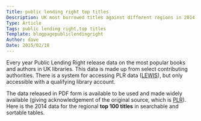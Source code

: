```yaml
---
Title: public lending right top titles
Description: UK most borrowed titles against different regions in 2014
Type: Article
Tags: public lending right,top titles
Template: blogpagepubliclendingright
Author: dave
Date: 2015/02/18
---
```


Every year Public Lending Right release data on the most popular books and authors in UK libraries.  This data is made up from select contributing authorities.  There is a system for accessing PLR data ([LEWIS](https://www.plr.uk.com/lewis/lewis.aspx)), but only accessible with a qualifying library account.

The data released in PDF form is available to be used and made widely available (giving acknowledgement of the original source, which is [PLR](https://www.plr.uk.com/mediaCentre/mostBorrowedTitles/mostBorrowedTitles.htm)).  Here is the 2014 data for the regional **top 100 titles** in searchable and sortable tables.
